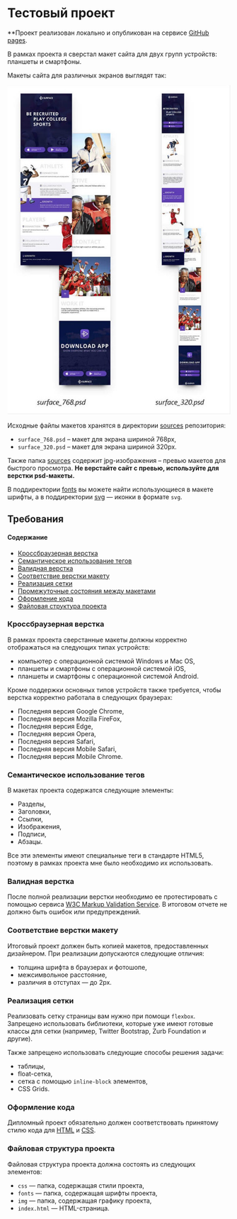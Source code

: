 # Тестовый проект

**Проект реализован локально и опубликован на сервисе [GitHub pages](https://pages.github.com/). 

В рамках проекта я сверстал макет сайта для двух групп устройств: планшеты и смартфоны.

Макеты сайта для различных экранов выглядят так:

![Layout](./img/layouts.jpg)

Исходные файлы макетов хранятся в директории [sources](./sources/) репозитория:

- `surface_768.psd` – макет для экрана шириной 768px,
- `surface_320.psd` – макет для экрана шириной 320px.

Также папка [sources](./sources/) содержит jpg-изображения – превью макетов для быстрого просмотра. **Не верстайте сайт с превью, используйте для верстки psd-макеты.**

В поддиректории [fonts](./sources/fonts/) вы можете найти использующиеся в макете шрифты, а в поддиректории [svg](./sources/svg/) — иконки в формате `svg`.

## Требования

#### Содержание
- [Кроссбраузерная верстка](#Кроссбраузерная-верстка)
- [Семантическое использование тегов](#Семантическое-использование-тегов)
- [Валидная верстка](#Валидная-верстка)
- [Соответствие верстки макету](#Соответствие-верстки-макету)
- [Реализация сетки](#Реализация-сетки)
- [Промежуточные состояния между макетами](#Промежуточные-состояния-между-макетами)
- [Оформление кода](#Оформление-кода)
- [Файловая структура проекта](#Файловая-структура-проекта)

### Кроссбраузерная верстка
В рамках проекта сверстанные макеты должны корректно отображаться на следующих типах устройств:
- компьютер с операционной системой Windows и Mac OS,
- планшеты и смартфоны с операционной системой iOS,
- планшеты и смартфоны с операционной системой Android.

Кроме поддержки основных типов устройств также требуется, чтобы верстка корректно работала в следующих браузерах:
- Последняя версия Google Chrome,
- Последняя версия Mozilla FireFox,
- Последняя версия Edge,
- Последняя версия Opera,
- Последняя версия Safari,
- Последняя версия Mobile Safari,
- Последняя версия Mobile Chrome.

### Семантическое использование тегов
В макетах проекта содержатся следующие элементы:
- Разделы,
- Заголовки,
- Ссылки,
- Изображения,
- Подписи,
- Абзацы.

Все эти элементы имеют специальные теги в стандарте HTML5, поэтому в рамках проекта мне было необходимо их использовать.

### Валидная верстка
После полной реализации верстки необходимо ее протестировать с помощью сервиса [W3C Markup Validation Service](https://validator.w3.org). В итоговом отчете не должно быть ошибок или предупреждений.

### Соответствие верстки макету
Итоговый проект должен быть копией макетов, предоставленных дизайнером. При реализации допускаются следующие отличия:
- толщина шрифта в браузерах и фотошопе,
- межсимвольное расстояние,
- различия в отступах — до 2px.

### Реализация сетки
Реализовать сетку страницы вам нужно при помощи `flexbox`. Запрещено использовать библиотеки, которые уже имеют готовые классы для сетки (например, Twitter Bootstrap, Zurb Foundation и другие).

Также запрещено использовать следующие способы решения задачи:
- таблицы,
- float-сетка,
- сетка с помощью `inline-block` элементов,
- CSS Grids.

### Оформление кода
Дипломный проект обязательно должен соответствовать принятому стилю кода для [HTML](https://github.com/netology-code/codestyle/tree/master/html) и [CSS](https://github.com/netology-code/codestyle/tree/master/css).

### Файловая структура проекта
Файловая структура проекта должна состоять из следующих элементов:
- `css` — папка, содержащая стили проекта,
- `fonts` — папка, содержащая шрифты проекта,
- `img` — папка, содержащая графику проекта,
- `index.html` — HTML-страница. 
